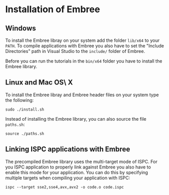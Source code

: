 Installation of Embree
======================

Windows
-------

To install the Embree libray on your system add the folder `lib/x64` to
your `PATH`. To compile applications with Embree you also have to set
the "Include Directories" path in Visual Studio to the `include/` folder
of Embree.

Before you can run the tutorials in the `bin/x64` folder you have to
install the Embree library.

Linux and Mac OS\ X
-------------------

To install the Embree libray and Embree header files on your system type
the following:

    sudo ./install.sh

Instead of installing the Embree library, you can also source the file
`paths.sh`:

    source ./paths.sh

Linking ISPC applications with Embree
-------------------------------------

The precompiled Embree library uses the multi-target mode of ISPC. For
you ISPC application to properly link against Embree you also have to
enable this mode for your application. You can do this by specifying
multiple targets when compiling your application with ISPC:

    ispc --target sse2,sse4,avx,avx2 -o code.o code.ispc

